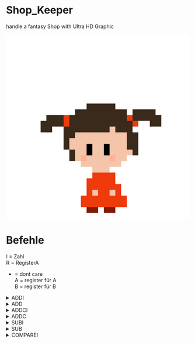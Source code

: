 # Shop_Keeper
handle a fantasy Shop with Ultra HD Graphic 

![alt text](https://github.com/MarcDod/Shop_keeper/blob/master/core/assets/npc/npc/child0.png?raw=true)

# Befehle
I = Zahl <br>
R = RegisterA <br>
- = dont care <br>
A = register für A <br>
B = register für B

<details closed>
  <summary>ADDI</summary>
    &nbsp;&nbsp;&nbsp;0000 01II IIII AAAA <br>
    &nbsp;&nbsp;&nbsp;A = A + I und c = 0 <br> 
    &nbsp;&nbsp;&nbsp;<strong>Wenn</strong> (A + I) >= 2^16 <strong>dann:</strong> c = 1 und A = 2^16 - (A + I) <br>
    &nbsp;&nbsp;&nbsp;<strong>Wenn</strong> (A + I) = 0 <strong>dann:</strong> z = 1 sonst: z = 0
</details>
<details closed>
  <summary>ADD</summary>
    &nbsp;&nbsp;&nbsp;0000 00-- BBBB AAAA <br>
    &nbsp;&nbsp;&nbsp;A = A + B und c = 0 <br> 
    &nbsp;&nbsp;&nbsp;<strong>Wenn</strong> (A + B) >= 2^16 <strong>dann:</strong> c = 1 und A = 2^16 - (A + B) <br>
    &nbsp;&nbsp;&nbsp;<strong>Wenn</strong> (A + B) = 0 <strong>dann:</strong> z = 1 sonst: z = 0
</details>
<details closed>
  <summary>ADDCI</summary>
    &nbsp;&nbsp;&nbsp;0000 11II IIII AAAA <br>
    &nbsp;&nbsp;&nbsp;A = A + I und c = 0 <br> 
    &nbsp;&nbsp;&nbsp;<strong>Wenn</strong> (A + I + C) >= 2^16 <strong>dann:</strong> c = 1 und A = 2^16 - (A + I + C) <br>
    &nbsp;&nbsp;&nbsp;<strong>Wenn</strong> (A + I + C) = 0 <strong>dann:</strong> z = 1 sonst: z = 0
</details>
<details closed>
  <summary>ADDC</summary>
    &nbsp;&nbsp;&nbsp;0000 10-- BBBB AAAA <br>
    &nbsp;&nbsp;&nbsp;A = A + B + C und c = 0 <br> 
    &nbsp;&nbsp;&nbsp;<strong>Wenn</strong> (A + B + C) >= 2^16 <strong>dann:</strong> c = 1 und A = 2^16 - (A + B + C) <br>
    &nbsp;&nbsp;&nbsp;<strong>Wenn</strong> (A + B + C) = 0 <strong>dann:</strong> z = 1 sonst: z = 0
</details>
<details closed>
  <summary>SUBI</summary>
    &nbsp;&nbsp;&nbsp;0001 01II IIII AAAA <br>
    &nbsp;&nbsp;&nbsp;A = A - I und c = 0 <br> 
    &nbsp;&nbsp;&nbsp;<strong>Wenn</strong> (A - I) < 0 <strong>dann:</strong> c = 1 und A = 2^16 + (A - I) <br>
    &nbsp;&nbsp;&nbsp;<strong>Wenn</strong> (A - I ) = 0 <strong>dann:</strong> z = 1 sonst: z = 0
</details>
<details closed>
  <summary>SUB</summary>
    &nbsp;&nbsp;&nbsp;0001 00-- BBBB AAAA <br>
    &nbsp;&nbsp;&nbsp;A = A - B und c = 0 <br> 
    &nbsp;&nbsp;&nbsp;<strong>Wenn</strong> (A - B) < 0 <strong>dann:</strong> c = 1 und A = 2^16 + (A - B) <br>
    &nbsp;&nbsp;&nbsp;<strong>Wenn</strong> (A - B) = 0 <strong>dann:</strong> z = 1 sonst: z = 0
</details>
<details closed>
  <summary>COMPAREI</summary>
    &nbsp;&nbsp;&nbsp;0001 11II IIII AAAA <br>
    &nbsp;&nbsp;&nbsp;<strong>Wenn</strong> A < I <strong>dann:</strong> c = 1 und z = 0 <br>
    &nbsp;&nbsp;&nbsp;<strong>Wenn</strong> A > I <strong>dann:</strong> c = 0 und z = 0 <br> 
    &nbsp;&nbsp;&nbsp;<strong>sont</strong> c = 0 und z = 1 <br>
</details>
